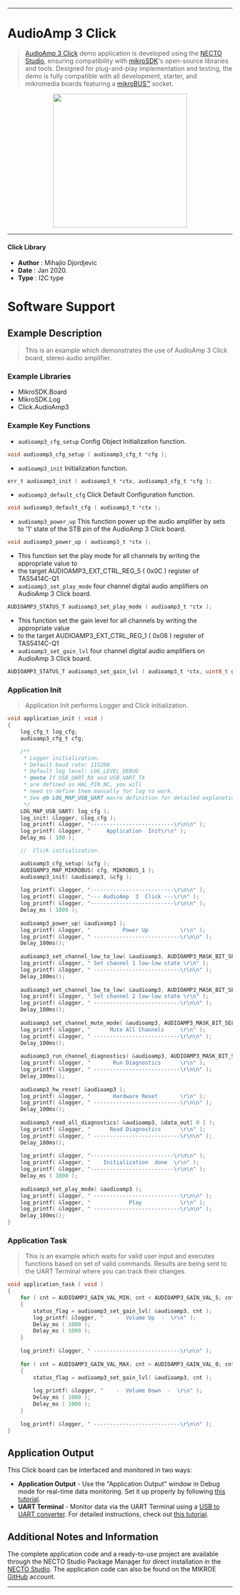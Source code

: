 
---
# AudioAmp 3 Click

> [AudioAmp 3 Click](https://www.mikroe.com/?pid_product=MIKROE-3901) demo application is developed using
the [NECTO Studio](https://www.mikroe.com/necto), ensuring compatibility with [mikroSDK](https://www.mikroe.com/mikrosdk)'s
open-source libraries and tools. Designed for plug-and-play implementation and testing, the demo is fully compatible with
all development, starter, and mikromedia boards featuring a [mikroBUS&trade;](https://www.mikroe.com/mikrobus) socket.

<p align="center">
  <img src="https://www.mikroe.com/?pid_product=MIKROE-3901&image=1" height=300px>
</p>

---

#### Click Library

- **Author**        : Mihajlo Djordjevic
- **Date**          : Jan 2020.
- **Type**          : I2C type

# Software Support

## Example Description

> 
> This is an example which demonstrates the use of AudioAmp 3 Click board, stereo audio amplifier.
> 

### Example Libraries

- MikroSDK.Board
- MikroSDK.Log
- Click.AudioAmp3

### Example Key Functions

- `audioamp3_cfg_setup` Config Object Initialization function. 
```c
void audioamp3_cfg_setup ( audioamp3_cfg_t *cfg );
``` 
 
- `audioamp3_init` Initialization function. 
```c
err_t audioamp3_init ( audioamp3_t *ctx, audioamp3_cfg_t *cfg );
```

- `audioamp3_default_cfg` Click Default Configuration function. 
```c
void audioamp3_default_cfg ( audioamp3_t *ctx );
```

- `audioamp3_power_up` This function power up the audio amplifier by sets to '1' state of the STB pin of the AudioAmp 3 Click board. 
```c
void audioamp3_power_up ( audioamp3_t *ctx );
```
 
- This function set the play mode for all channels by writing the appropriate value to 
- the target AUDIOAMP3_EXT_CTRL_REG_5 ( 0x0C ) register of TAS5414C-Q1 
- `audioamp3_set_play_mode` four channel digital audio amplifiers on AudioAmp 3 Click board. 
```c
AUDIOAMP3_STATUS_T audioamp3_set_play_mode ( audioamp3_t *ctx );
```

- This function set the gain level for all channels by writing the appropriate value 
- to the target AUDIOAMP3_EXT_CTRL_REG_1 ( 0x08 ) register of TAS5414C-Q1 
- `audioamp3_set_gain_lvl` four channel digital audio amplifiers on AudioAmp 3 Click board. 
```c
AUDIOAMP3_STATUS_T audioamp3_set_gain_lvl ( audioamp3_t *ctx, uint8_t gain_lvl );
```

### Application Init

>
> Application Init performs Logger and Click initialization.
> 

```c
void application_init ( void )
{
    log_cfg_t log_cfg;
    audioamp3_cfg_t cfg;

    /** 
     * Logger initialization.
     * Default baud rate: 115200
     * Default log level: LOG_LEVEL_DEBUG
     * @note If USB_UART_RX and USB_UART_TX 
     * are defined as HAL_PIN_NC, you will 
     * need to define them manually for log to work. 
     * See @b LOG_MAP_USB_UART macro definition for detailed explanation.
     */
    LOG_MAP_USB_UART( log_cfg );
    log_init( &logger, &log_cfg );
    log_printf( &logger, "--------------------------\r\n\n" );
    log_printf( &logger, "     Application  Init\r\n" );
    Delay_ms ( 100 );

    //  Click initialization.

    audioamp3_cfg_setup( &cfg );
    AUDIOAMP3_MAP_MIKROBUS( cfg, MIKROBUS_1 );
    audioamp3_init( &audioamp3, &cfg );
    
    log_printf( &logger, "--------------------------\r\n\n" );
    log_printf( &logger, "--- AudioAmp  3  Click ---\r\n" );
    log_printf( &logger, "--------------------------\r\n\n" );
    Delay_ms ( 1000 );
    
    audioamp3_power_up( &audioamp3 );
    log_printf( &logger, "          Power Up          \r\n" );
    log_printf( &logger, " ---------------------------\r\n\n" );
    Delay_100ms();
    
    audioamp3_set_channel_low_to_low( &audioamp3, AUDIOAMP3_MASK_BIT_SEL_CH_1 );
    log_printf( &logger, " Set channel 1 low-low state \r\n" );
    log_printf( &logger, " ---------------------------\r\n\n" );
    Delay_100ms();
    
    audioamp3_set_channel_low_to_low( &audioamp3, AUDIOAMP3_MASK_BIT_SEL_CH_2 );
    log_printf( &logger, " Set channel 2 low-low state \r\n" );
    log_printf( &logger, " ---------------------------\r\n\n" );
    Delay_100ms();
    
    audioamp3_set_channel_mute_mode( &audioamp3, AUDIOAMP3_MASK_BIT_SEL_ALL_CH );
    log_printf( &logger, "      Mute All Channels     \r\n" );
    log_printf( &logger, " ---------------------------\r\n\n" );
    Delay_100ms();
    
    audioamp3_run_channel_diagnostics( &audioamp3, AUDIOAMP3_MASK_BIT_SEL_ALL_CH );
    log_printf( &logger, "       Run Diagnostics      \r\n" );
    log_printf( &logger, " ---------------------------\r\n\n" );
    Delay_100ms();
    
    audioamp3_hw_reset( &audioamp3 );
    log_printf( &logger, "       Hardware Reset       \r\n" );
    log_printf( &logger, " ---------------------------\r\n\n" );
    Delay_100ms();
    
    audioamp3_read_all_diagnostics( &audioamp3, &data_out[ 0 ] );
    log_printf( &logger, "      Read Diagnostics      \r\n" );
    log_printf( &logger, " ---------------------------\r\n\n" );
    Delay_100ms();
    
    log_printf( &logger, "--------------------------\r\n\n" );
    log_printf( &logger, "    Initialization  done  \r\n" );
    log_printf( &logger, "--------------------------\r\n\n" );
    Delay_ms ( 1000 );
    
    audioamp3_set_play_mode( &audioamp3 );
    log_printf( &logger, " ---------------------------\r\n\n" );
    log_printf( &logger, "            Play            \r\n" );
    log_printf( &logger, " ---------------------------\r\n\n" );
    Delay_100ms();
}
```

### Application Task

>
> This is an example which waits for valid user input and executes functions based on set of valid commands.
> Results are being sent to the UART Terminal where you can track their changes.
> 

```c
void application_task ( void )
{
    for ( cnt = AUDIOAMP3_GAIN_VAL_MIN; cnt < AUDIOAMP3_GAIN_VAL_5; cnt++ )
    {
        status_flag = audioamp3_set_gain_lvl( &audioamp3, cnt );
        log_printf( &logger, "    -  Volume Up  -  \r\n" );
        Delay_ms ( 1000 );
        Delay_ms ( 1000 );
    }
	
    log_printf( &logger, " ---------------------------\r\n\n" );
    
    for ( cnt = AUDIOAMP3_GAIN_VAL_MAX; cnt > AUDIOAMP3_GAIN_VAL_0; cnt-- )
    {
        status_flag = audioamp3_set_gain_lvl( &audioamp3, cnt );
    
        log_printf( &logger, "    -  Volume Down  -  \r\n" );
        Delay_ms ( 1000 );
        Delay_ms ( 1000 );
    }
	
    log_printf( &logger, " ---------------------------\r\n\n" );
}

``` 

## Application Output

This Click board can be interfaced and monitored in two ways:
- **Application Output** - Use the "Application Output" window in Debug mode for real-time data monitoring.
Set it up properly by following [this tutorial](https://www.youtube.com/watch?v=ta5yyk1Woy4).
- **UART Terminal** - Monitor data via the UART Terminal using
a [USB to UART converter](https://www.mikroe.com/click/interface/usb?interface*=uart,uart). For detailed instructions,
check out [this tutorial](https://help.mikroe.com/necto/v2/Getting%20Started/Tools/UARTTerminalTool).

## Additional Notes and Information

The complete application code and a ready-to-use project are available through the NECTO Studio Package Manager for 
direct installation in the [NECTO Studio](https://www.mikroe.com/necto). The application code can also be found on
the MIKROE [GitHub](https://github.com/MikroElektronika/mikrosdk_click_v2) account.

---
